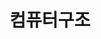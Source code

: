 ---
title: "컴퓨터구조"
layout: category
permalink: /cs/hw/
author_profile: true
taxonomy: 컴퓨터구조
sidebar:
  nav: "categories"
---
